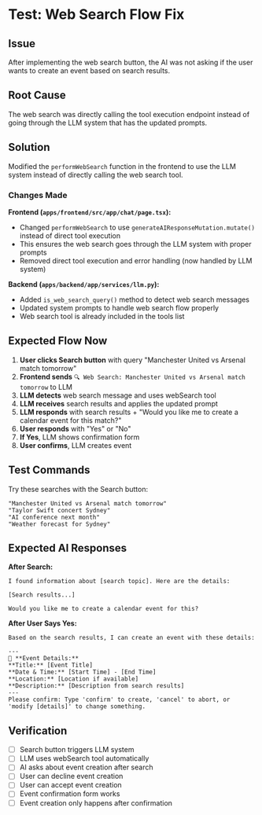 # Test: Web Search Flow Fix

## Issue

After implementing the web search button, the AI was not asking if the user wants to create an event based on search results.

## Root Cause

The web search was directly calling the tool execution endpoint instead of going through the LLM system that has the updated prompts.

## Solution

Modified the `performWebSearch` function in the frontend to use the LLM system instead of directly calling the web search tool.

### Changes Made

**Frontend (`apps/frontend/src/app/chat/page.tsx`):**

- Changed `performWebSearch` to use `generateAIResponseMutation.mutate()` instead of direct tool execution
- This ensures the web search goes through the LLM system with proper prompts
- Removed direct tool execution and error handling (now handled by LLM system)

**Backend (`apps/backend/app/services/llm.py`):**

- Added `is_web_search_query()` method to detect web search messages
- Updated system prompts to handle web search flow properly
- Web search tool is already included in the tools list

## Expected Flow Now

1. **User clicks Search button** with query "Manchester United vs Arsenal match tomorrow"
2. **Frontend sends** `🔍 Web Search: Manchester United vs Arsenal match tomorrow` to LLM
3. **LLM detects** web search message and uses webSearch tool
4. **LLM receives** search results and applies the updated prompt
5. **LLM responds** with search results + "Would you like me to create a calendar event for this match?"
6. **User responds** with "Yes" or "No"
7. **If Yes**, LLM shows confirmation form
8. **User confirms**, LLM creates event

## Test Commands

Try these searches with the Search button:

```
"Manchester United vs Arsenal match tomorrow"
"Taylor Swift concert Sydney"
"AI conference next month"
"Weather forecast for Sydney"
```

## Expected AI Responses

**After Search:**

```
I found information about [search topic]. Here are the details:

[Search results...]

Would you like me to create a calendar event for this?
```

**After User Says Yes:**

```
Based on the search results, I can create an event with these details:

---
📅 **Event Details:**
**Title:** [Event Title]
**Date & Time:** [Start Time] - [End Time]
**Location:** [Location if available]
**Description:** [Description from search results]
---
Please confirm: Type 'confirm' to create, 'cancel' to abort, or 'modify [details]' to change something.
```

## Verification

- [ ] Search button triggers LLM system
- [ ] LLM uses webSearch tool automatically
- [ ] AI asks about event creation after search
- [ ] User can decline event creation
- [ ] User can accept event creation
- [ ] Event confirmation form works
- [ ] Event creation only happens after confirmation

